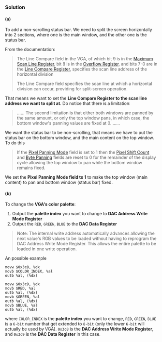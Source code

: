 ### Solution

#### (a)

To add a non-scrolling status bar. We need to split the screen horizontally into 2 sections, where one is the main window, and the other one is the status bar. 

From the documentation:

>The Line Compare field in the VGA, of which bit 9 is in the [Maximum Scan Line Register](http://www.osdever.net/FreeVGA/vga/crtcreg.htm#09), bit 8 is in the [Overflow Register](http://www.osdever.net/FreeVGA/vga/crtcreg.htm#07), and bits 7-0 are in the [Line Compare Register](http://www.osdever.net/FreeVGA/vga/crtcreg.htm#18), specifies the scan line address of the horizontal division
>
>The Line Compare field specifies the scan line at which a horizontal division can occur, providing for split-screen operation. 

That means we want to set the **Line Compare Register** **to the scan line address we want to split at**. Do notice that there is a limitation:

>...... The second limitation is that either both windows are panned by the same amount, or only the top window pans, in which case, the bottom window's panning values are fixed at 0. ......

We want the status bar to be non-scrolling, that means we have to put the status bar on the bottom window, and the main content on the top window. To do this

>If the [Pixel Panning Mode](http://www.osdever.net/FreeVGA/vga/attrreg.htm#10) field is set to 1 then the [Pixel Shift Count](http://www.osdever.net/FreeVGA/vga/attrreg.htm#13) and [Byte Panning](http://www.osdever.net/FreeVGA/vga/crtcreg.htm#08) fields are reset to 0 for the remainder of the display cycle allowing the top window to pan while the bottom window remains fixed. 

We set the **Pixel Panning Mode field to 1** to make the top window (main content) to pan and bottom window (status bar) fixed.



#### (b)

To change the **VGA's color palette**:

1. Output the **palette index** you want to change to **DAC Address Write Mode Register**
2. Output the `RED`, `GREEN`, `BLUE` to the **DAC Data Register**

>Note: The internal write address automatically advances allowing the next value's RGB values to be loaded without having 
>to reprogram the DAC Address Write Mode Register.  This allows the entire palette to be loaded in one write operation.

An possible example

```assembly
movw $0x3c8, %dx
movb $COLOR_INDEX, %al
outb %al, (%dx)

movw $0x3c9, %dx
movb $RED, %al
outb %al, (%dx)
movb $GREEN, %al
outb %al, (%dx)
movb $BLUE, %al
outb %al, (%dx)
```

where `COLOR_INDEX` is the **palette index** you want to change, `RED`, `GREEN`, `BLUE` is a `6-bit` number that get extended to `8-bit` (only the lower `6-bit` will actually be used by VGA). `0x3c8` is the **DAC Address Write Mode Register**, and `0x3c9` is the **DAC Data Register** in this case. 

